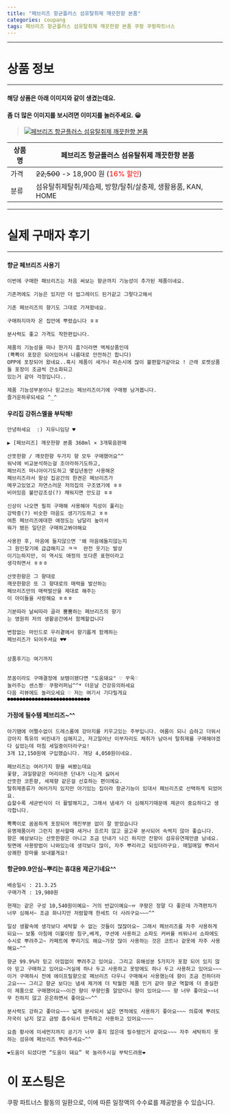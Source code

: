 ```yaml
---
title: "페브리즈 항균플러스 섬유탈취제 깨끗한향 본품"
categories: coupang
tags: 페브리즈 항균플러스 섬유탈취제 깨끗한향 본품 쿠팡 쿠팡파트너스
---
```

---

# 상품 정보

---

#### 해당 상품은 아래 이미지와 같이 생겼는데요. 
#### 좀 더 많은 이미지를 보시려면 이미지를 눌러주세요. 😀
> [![페브리즈 항균플러스 섬유탈취제 깨끗한향 본품](https://static.coupangcdn.com/image/retail/images/679082361340816-e042ce1e-8171-4b2a-aec5-72625494881d.jpg)](https://link.coupang.com/re/AFFSDP?lptag=AF4416228&subid=AF4416228&pageKey=4770216162&itemId=5577764153&vendorItemId=72877080027&traceid=V0-113-4cab78fde214d5df)

상품명 | 페브리즈 항균플러스 섬유탈취제 깨끗한향 본품
-------|-------
가격 | ~~22,500~~ -> 18,900 원 (<span style="color:red">16% 할인</span>)
분류 | 섬유탈취제탈취/제습제, 방향/탈취/살충제, 생활용품, KAN, HOME

---

# 실제 구매자 후기

---


####    향균 페브리즈 사용기
    이번에 구매한 패브리즈는 처음 써보는 향균까지 기능성이 추가된 제품이네요.
    
    기존꺼에도 기능은 있지만 더 업그레이드 된거같고 그렇다고해서 
    
    기존 페브리즈의 향기도 그대로 가져왔네요. 
    
    구매하지마자 온 집안에 뿌렸습니다 ㅎㅎ 
    
    분사력도 좋고 가격도 착한편입니다.
    
    제품의 기능성을 떠나 한가지 흠?이라면 액체상품인데 
    (뾱뾱이 포장은 되어있어서 나름대로 안전하긴 합니다)
    OPP에 포장되어 왔네요..혹시 제품이 새거나 파손시에 많이 불편할거같아요 ! 근래 로켓상품들 포장이 조금씩 간소화되고
    있는거 같아 걱정입니다..
    
    제품 기능성부분이나 믿고쓰는 페브리즈이기에 구매평 남겨봅니다.
    즐거운하루되세요 ^_^

####    우리집 강쥐스멜을 부탁해!
    안녕하세요  :) 지유니임당 ♥️
    
    ▶️ [페브리즈] 깨끗한향 본품 360ml × 3개묶음판매
    
    산뜻한향 / 깨끗한향 두가지 향 모두 구매했어요^^
    워낙에 비교분석하는걸 조아라하기도하고,
    페브리즈 마니아이기도하고 몇십년동안 사용해온
    페브리즈라서 항상 집공간의 한켠은 페브리즈가 
    메꾸고있었고 자연스러운 저의집의 구조였기에 ㅎㅎ
    비어있음 불안감조성(?) 채워지면 안도감 ㅎㅎ
    
    신상이 나오면 필히 구매해 사용해야 직성이 풀리는
    강박증(?) 비슷한 마음도 생기기도하고 ㅎㅎ
    여튼 페브리즈에대한 애정도는 남달리 높아서 
    뭐가 됐든 일단은 구매하고봐야해요 
    
    사용한 후, 마음에 들지않으면 '왜 마음에들지않는지
    그 원인찾기에 급급해지고 ㅋㅋ  완전 웃기는 발상
    이기는하지만, 이 역시도 애정의 또다른 표현이라고
    생각하면서 ㅎㅎㅎ
    
    산뜻한향은 그 향대로 
    깨끗한향은 또 그 향대로의 매력을 발산하는 
    페브리즈만의 매력발산을 제대로 해주는 
    이 아이들을 사랑해요 ㅎㅎㅎ
    
    기분따라 날씨따라 골라 뿜뿜하는 페브리즈의 향기
    는 영원히 저의 생활공간에서 함께할겁니다 
    
    변함없는 마인드로 우리곁에서 향기롭게 함께하는
    페브리즈가 되어주셔요 ♥️♥️ 
    
    
    상품후기는 여기까지 
    
    
    쪼꼼이라도 구매결정에 보탬이됐다면 "도움돼요" ♡ 꾸욱♡
    눌러주는 센스짱♡ 쿠팡러퍼님^^* 더운날 건강유의하세요 
    다음 리뷰에도 놀러오세요 ♡ 저는 여기서 기다릴게요
    ●●●●●●●●●●●●●●●●●●●●●●●●●●●

####    가정에 필수템 페브리즈~^^
    아기땜에 어쩔수없이 드레스룸에 강아지를 키우고있는 주부입니다. 여름이 되니 습하고 더워서 강아지 특유의 비린내가 심해지고, 자고일어난 이부자리도 체취가 남아서 탈취제를 구매해야겠다 싶었는데 마침 세일중이더라구요!
    3개 12,150원에 구입했습니다. 개당 4,050원이네요.
    
    페브리즈는 여러가지 향을 써봤는데요 
    꽃향, 과일향같은 머리아픈 단내가 나는게 싫어서 
    산뜻한 코튼향, 세제향 같은걸 선호하는 편이에요.
    탈취제종류가 여러가지 있지만 아기있는 집이라 항균기능이 있대서 페브리즈로 선택하게 되었어요.
    습할수록 세균번식이 더 활발해지고, 그래서 냄새가 더 심해지기때문에 제균이 중요하다고 생각합니다.
    
    뽁뽁이로 꼼꼼하게 포장되어 깨진부분 없이 잘 받았습니다
    유명제품이라 그런지 분사할때 새거나 흐르지 않고 골고루 분사되어 속썩지 않아 좋습니다.
    향은 예상보다는 산뜻한향은 아니고 조금 단내가 나긴 하지만 잔향이 섬유유연제만큼 남네요.
    뒷면에 사용방법이 나와있는데 생각보다 많이, 자주 뿌리라고 되있더라구요. 매일매일 뿌려서 상쾌한 장마를 보내볼게요!

####    항균99.9안심~뿌리는 휴대용 제균기네요^^
    배송일시 : 21.3.25
    구매가격 : 19,980원 
    
    현재는 같은 구성 10,540원이예요~ 거의 반값이예요~ㅠ 쿠팡은 정말 다 좋은데 가격편차가 너무 심해서~ 조금 화나지만 저렴할깨 한세트 더 사려구요~~~^^
    
    일상 생활속에 생각보다 세탁할 수 없는 것들이 많잖아요~ 그래서 페브리즈를 자주 사용하게 되요~~ 보통 아침에 이불이랑 침구,베게, 쿠션에 사용하고 쇼파도 커버를 씌워나서 쇼파에도 수시로 뿌려주고~ 카페트에 뿌리기도 해요~가장 많이 사용하는 것은 코트나 겉옷에 자주 사용해요~^^
    
    향균 99.9%라 믿고 아낌없이 뿌려주고 있어요. 그리고 유해성분 5가지가 포함 되어 있지 않아 믿고 구매하고 있어요~거실에 하나 두고 사용하고 옷방에도 하나 두고 사용하고 있어요~~~
    이거 구매하시 전에 에이프릴향으로 페브리즈 다우니 구매해서 사용했는데 향이 조금 진하더라고요~~~ 그리고 향균 보다는 냄새 제거에 더 탁월한 제품 인거 같아 향균 역할에 더 충실한 이 제품으로 구매했어요~~이건 향이 무향인줄 알았더니 향이 있어요~~~ 향 너무 좋아요~~너무 진하지 않고 은은하면서 좋아요~~^^
    
    분사력도 강하고 좋아요~~~ 넓게 분사되서 넓은 면적에도 사용하기 좋아요~~~ 의류에 뿌려도 자국이 남지 않고 금방 흡수되서 만족하고 사용하고 있어요~~~~
    
    요즘 황사에 미세먼지까지 공기가 너무 좋지 않은데 필수템인거 같아요~~~ 자주 세탁하지 못하는 섬유에 페브리즈 뿌려주세요~^^
    
    ❤️도움이 되셨다면 “도움이 돼요” 꾹 눌러주시길 부탁드려용❤️



# 이 포스팅은
쿠팡 파트너스 활동의 일환으로, 이에 따른 일정액의 수수료를 제공받을 수 있습니다.